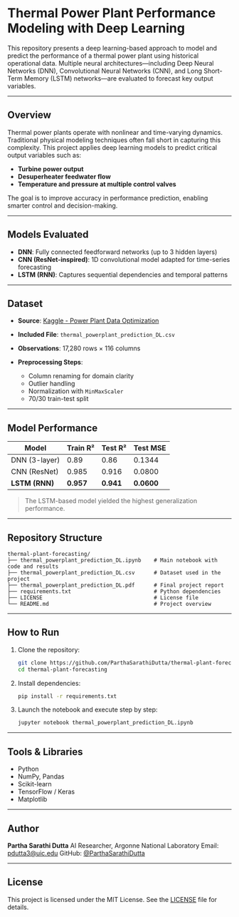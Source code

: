 

# Thermal Power Plant Performance Modeling with Deep Learning

This repository presents a deep learning-based approach to model and predict the performance of a thermal power plant using historical operational data. Multiple neural architectures—including Deep Neural Networks (DNN), Convolutional Neural Networks (CNN), and Long Short-Term Memory (LSTM) networks—are evaluated to forecast key output variables.

---

## Overview

Thermal power plants operate with nonlinear and time-varying dynamics. Traditional physical modeling techniques often fall short in capturing this complexity. This project applies deep learning models to predict critical output variables such as:

* **Turbine power output**
* **Desuperheater feedwater flow**
* **Temperature and pressure at multiple control valves**

The goal is to improve accuracy in performance prediction, enabling smarter control and decision-making.

---

## Models Evaluated

* **DNN**: Fully connected feedforward networks (up to 3 hidden layers)
* **CNN (ResNet-inspired)**: 1D convolutional model adapted for time-series forecasting
* **LSTM (RNN)**: Captures sequential dependencies and temporal patterns

---

## Dataset

* **Source**: [Kaggle - Power Plant Data Optimization](https://www.kaggle.com/datasets/deepakburi062/power-plant-data-optimization-problem)
* **Included File**: `thermal_powerplant_prediction_DL.csv`
* **Observations**: 17,280 rows × 116 columns
* **Preprocessing Steps**:

  * Column renaming for domain clarity
  * Outlier handling
  * Normalization with `MinMaxScaler`
  * 70/30 train-test split

---

## Model Performance

| Model          | Train R²  | Test R²   | Test MSE   |
| -------------- | --------- | --------- | ---------- |
| DNN (3-layer)  | 0.89      | 0.86      | 0.1344     |
| CNN (ResNet)   | 0.985     | 0.916     | 0.0800     |
| **LSTM (RNN)** | **0.957** | **0.941** | **0.0600** |

> The LSTM-based model yielded the highest generalization performance.

---

## Repository Structure

```
thermal-plant-forecasting/
├── thermal_powerplant_prediction_DL.ipynb    # Main notebook with code and results
├── thermal_powerplant_prediction_DL.csv      # Dataset used in the project
├── thermal_powerplant_prediction_DL.pdf      # Final project report
├── requirements.txt                          # Python dependencies
├── LICENSE                                   # License file
└── README.md                                 # Project overview
```

---

## How to Run

1. Clone the repository:

   ```bash
   git clone https://github.com/ParthaSarathiDutta/thermal-plant-forecasting.git
   cd thermal-plant-forecasting
   ```
2. Install dependencies:

   ```bash
   pip install -r requirements.txt
   ```
3. Launch the notebook and execute step by step:

   ```bash
   jupyter notebook thermal_powerplant_prediction_DL.ipynb
   ```

---

## Tools & Libraries

* Python
* NumPy, Pandas
* Scikit-learn
* TensorFlow / Keras
* Matplotlib

---

## Author

**Partha Sarathi Dutta**
AI Researcher, Argonne National Laboratory 
Email: [pdutta3@uic.edu](mailto:pdutta3@uic.edu)
GitHub: [@ParthaSarathiDutta](https://github.com/ParthaSarathiDutta)

---

## License

This project is licensed under the MIT License. See the [LICENSE](LICENSE) file for details.
